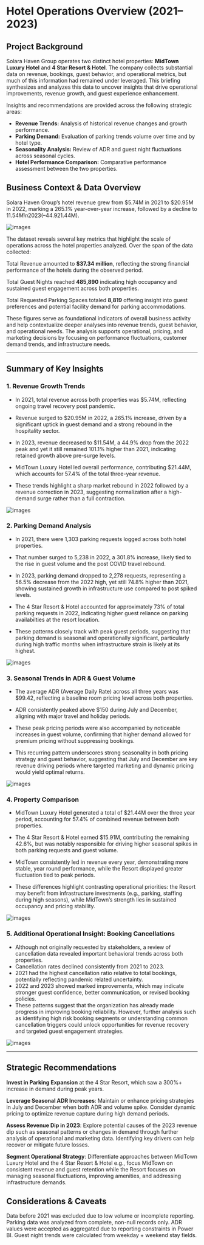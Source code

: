 # Hotel Operations Overview (2021–2023)

## Project Background

Solara Haven Group operates two distinct hotel properties: **MidTown Luxury Hotel** and **4 Star Resort & Hotel**. The company collects substantial data on revenue, bookings, guest behavior, and operational metrics, but much of this information had remained under leveraged. This briefing synthesizes and analyzes this data to uncover insights that drive operational improvements, revenue growth, and guest experience enhancement.

Insights and recommendations are provided across the following strategic areas:

* **Revenue Trends:** Analysis of historical revenue changes and growth performance.
* **Parking Demand:** Evaluation of parking trends volume over time and by hotel type.
* **Seasonality Analysis:** Review of ADR and guest night fluctuations across seasonal cycles.
* **Hotel Performance Comparison:** Comparative performance assessment between the two properties.

## Business Context & Data Overview

Solara Haven Group’s hotel revenue grew from $5.74M in 2021 to $20.95M in 2022, marking a 265.1% year-over-year increase, followed by a decline to $11.54M in 2023 (–44.9% YoY). Despite the drop, 2023 revenue remained 101.1% higher than in 2021. The sharp rise in 2022 reflects post pandemic recovery, while 2023 suggests market stabilization. MidTown Luxury Hotel led performance with 57.4% of total revenue ($21.44M).

![images](https://github.com/johnmaguilar/Solara-Haven-Group/blob/main/Dashboard-Images/Dashboard%20Overview.png?raw=true)

The dataset reveals several key metrics that highlight the scale of operations across the hotel properties analyzed. Over the span of the data collected:

Total Revenue amounted to **$37.34 million**, reflecting the strong financial performance of the hotels during the observed period.

Total Guest Nights reached **485,890** indicating high occupancy and sustained guest engagement across both properties.

Total Requested Parking Spaces totaled **8,819** offering insight into guest preferences and potential facility demand for parking accommodations.

These figures serve as foundational indicators of overall business activity and help contextualize deeper analyses into revenue trends, guest behavior, and operational needs.
The analysis supports operational, pricing, and marketing decisions by focusing on performance fluctuations, customer demand trends, and infrastructure needs.

---

## Summary of Key Insights

### 1. Revenue Growth Trends

* In 2021, total revenue across both properties was $5.74M, reflecting ongoing travel recovery post pandemic.

* Revenue surged to $20.95M in 2022, a 265.1% increase, driven by a significant uptick in guest demand and a strong rebound in the hospitality sector.

* In 2023, revenue decreased to $11.54M, a 44.9% drop from the 2022 peak and yet it still remained 101.1% higher than 2021, indicating retained growth above pre-surge levels.

* MidTown Luxury Hotel led overall performance, contributing $21.44M, which accounts for 57.4% of the total three-year revenue.

* These trends highlight a sharp market rebound in 2022 followed by a revenue correction in 2023, suggesting normalization after a high-demand surge rather than a full contraction.
  
![images](https://github.com/johnmaguilar/Solara-Haven-Group/blob/main/Dashboard-Images/Revenue-by-Reservation_Date-and-Hotel.png?raw=true)

### 2. Parking Demand Analysis

* In 2021, there were 1,303 parking requests logged across both hotel properties.

* That number surged to 5,238 in 2022, a 301.8% increase, likely tied to the rise in guest volume and the post COVID travel rebound.

* In 2023, parking demand dropped to 2,278 requests, representing a 56.5% decrease from the 2022 high, yet still 74.8% higher than 2021, showing sustained growth in infrastructure use compared to post spiked levels.

* The 4 Star Resort & Hotel accounted for approximately 73% of total parking requests in 2022, indicating higher guest reliance on parking availabilties at the resort location.

* These patterns closely track with peak guest periods, suggesting that parking demand is seasonal and operationally significant, particularly during high traffic months when infrastructure strain is likely at its highest.
  
![images](https://github.com/johnmaguilar/Solara-Haven-Group/blob/main/Dashboard-Images/Parking-Demand-Analysis.png?raw=true)

### 3. Seasonal Trends in ADR & Guest Volume

* The average ADR (Average Daily Rate) across all three years was $99.42, reflecting a baseline room pricing level across both properties.

* ADR consistently peaked above $150 during July and December, aligning with major travel and holiday periods.

* These peak pricing periods were also accompanied by noticeable increases in guest volume, confirming that higher demand allowed for premium pricing without suppressing bookings.

* This recurring pattern underscores strong seasonality in both pricing strategy and guest behavior, suggesting that July and December are key revenue driving periods where targeted marketing and dynamic pricing would yield optimal returns.

![images](https://github.com/johnmaguilar/Solara-Haven-Group/blob/main/Dashboard-Images/Average%20Daily%20Rate.png?raw=true)

### 4. Property Comparison

* MidTown Luxury Hotel generated a total of $21.44M over the three year period, accounting for 57.4% of combined revenue between both properties.

* The 4 Star Resort & Hotel earned $15.91M, contributing the remaining 42.6%, but was notably responsible for driving higher seasonal spikes in both parking requests and guest volume.

* MidTown consistently led in revenue every year, demonstrating more stable, year round performance, while the Resort displayed greater fluctuation tied to peak periods.

* These differences highlight contrasting operational priorities: the Resort may benefit from infrastructure investments (e.g., parking, staffing during high seasons), while MidTown’s strength lies in sustained occupancy and pricing stability.

![images](https://github.com/johnmaguilar/Solara-Haven-Group/blob/main/Dashboard-Images/Property%20Comparison.png?raw=true)

### 5. Additional Operational Insight: Booking Cancellations

* Although not originally requested by stakeholders, a review of cancellation data revealed important behavioral trends across both properties.
* Cancellation rates declined consistently from 2021 to 2023.
* 2021 had the highest cancellation ratio relative to total bookings, potentially reflecting pandemic related uncertainty.
* 2022 and 2023 showed marked improvements, which may indicate stronger guest confidence, better communication, or revised booking policies.
* These patterns suggest that the organization has already made progress in improving booking reliability. However, further analysis such as identifying high risk booking segments or understanding common cancellation triggers could unlock opportunities for revenue recovery and targeted guest engagement strategies.

![images](https://github.com/johnmaguilar/Solara-Haven-Group/blob/main/Dashboard-Images/Cancellation%20Status%20by%20Year.png?raw=true)

---

## Strategic Recommendations

**Invest in Parking Expansion** at the 4 Star Resort, which saw a 300%+ increase in demand during peak years.

**Leverage Seasonal ADR Increases**: Maintain or enhance pricing strategies in July and December when both ADR and volume spike. Consider dynamic pricing to optimize revenue capture during high demand periods.

**Assess Revenue Dip in 2023**: Explore potential causes of the 2023 revenue dip such as seasonal patterns or changes in demand through further analysis of operational and marketing data. Identifying key drivers can help recover or mitigate future losses.

**Segment Operational Strategy**: Differentiate approaches between MidTown Luxury Hotel and the 4 Star Resort & Hotel e.g., focus MidTown on consistent revenue and guest retention while the Resort focuses on managing seasonal fluctuations, improving amenities, and addressing infrastructure demands.


## Considerations & Caveats

Data before 2021 was excluded due to low volume or incomplete reporting.
Parking data was analyzed from complete, non-null records only.
ADR values were accepted as aggregated due to reporting constraints in Power BI.
Guest night trends were calculated from weekday + weekend stay fields.

